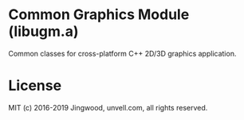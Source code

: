 # Common Graphics Module (libugm.a)

Common classes for cross-platform C++ 2D/3D graphics application.

# License

MIT (c) 2016-2019 Jingwood, unvell.com, all rights reserved.
